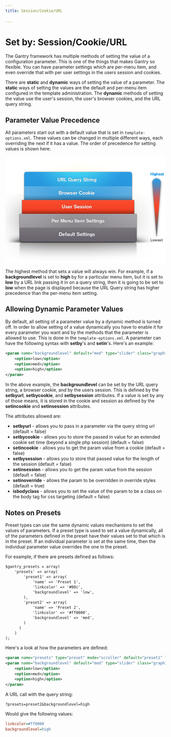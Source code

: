 ```yaml
---
title: Session/Cookie/URL

---
```


Set by: Session/Cookie/URL
==========================
The Gantry framework has multiple methods of setting the value of a configuration parameter. This is one of the things that makes Gantry so flexible. You can have parameter settings which are per-menu item, and even override that with per user settings in the users session and cookies.

There are **static** and **dynamic** ways of setting the value of a parameter. The **static** ways of setting the values are the default and per-menu item configured in the template administration. The **dynamic** methods of setting the value use the user's session, the user's browser cookies, and the URL query string.


Parameter Value Precedence
--------------------------
All parameters start out with a default value that is set in `template-options.xml`. These values can be changed in multiple different ways, each overriding the next if it has a value. The order of precedence for setting values is shown here:

![](assets/setby-chart.png)

The highest method that sets a value will always win. For example, if a **backgroundlevel** is set to **high** by for a particular menu item, but it is set to **low** by a URL link passing it in on a query string, then it is going to be set to **low** when the page is displayed because the URL Query string has higher precedence than the per-menu item setting.


Allowing Dynamic Parameter Values
---------------------------------
By default, all setting of a parameter value by a dynamic method is turned off. In order to allow setting of a value dynamically you have to enable it for every parameter you want and by the methods that the parameter is allowed to use. This is done in the `template-options.xml`. A parameter can have the following syntax with **setby**'s and **setin**'s. Here's an example:

~~~ .xml
<param name="backgroundlevel" default="med" type="slider" class="graphic-level" label="BG_LEVEL" description="BG_LEVEL_DESC" setbyurl="true" setinsession="true" setbysession="true" setincookie="true" setbycookie="true" isbodyclass="true">
    <option>low</option>
    <option>med</option>
    <option>high</option>
</param>
~~~

In the above example, the **backgroundlevel** can be set by the URL query string, a browser cookie, and by the users session. This is defined by the **setbyurl**, **setbycookie**, and **setbysession** attributes. If a value is set by any of those means, it is stored in the cookie and session as defined by the **setincookie** and **setinsession** attributes.

The attributes allowed are:

* __setbyurl__ - allows you to pass in a parameter via the query string url (default = false)
* __setbycookie__ - allows you to store the passed in value for an extended cookie set time (beyond a single php session) (default = false)
* __setincookie__ - allows you to get the param value from a cookie (default = false)
* __setbysession__ - allows you to store that passed value for the length of the session (default = false)
* __setinsession__ - allows you to get the param value from the session (default = false)
* __setinoverride__ - allows the param to be overridden in override styles (default = true)
* __isbodyclass__ - allows you to set the value of the param to be a class on the body tag for css targeting (default = false)


Notes on Presets
----------------
Preset types can use the same dynamic values mechanisms to set the values of parameters. If a preset type is used to set a value dynamically, all of the parameters defined in the preset have their values set to that which is in the preset. If an individual parameter is set at the same time, then the individual parameter value overrides the one in the preset.

For example, if there are presets defined as follows:

~~~ .php
$gantry_presets = array(
    'presets' => array(
        'preset1' => array(
            'name' => 'Preset 1',
            'linkcolor' => '#00c',
            'backgroundlevel' => 'low',
        ),
        'preset2' => array(
            'name' => 'Preset 2',
            'linkcolor' => '#ff0000',
            'backgroundlevel' => 'med',
        )
      )
    )
);
~~~

Here's a look at how the parameters are defined:

~~~ .xml
<param name="presets" type="preset" mode="scroller" default="preset1" label="STYLE_PRESETS" description="STYLE_PRESETS_DESC" setbyurl="true" setinsession="true" setbysession="true" setbycookie="true" setinmenuitem="false" />
<param name="backgroundlevel" default="med" type="slider" class="graphic-level" label="BG_LEVEL" description="BG_LEVEL_DESC" setbyurl="true" setinsession="true" setbysession="true" setincookie="true" setbycookie="true" isbodyclass="true">
    <option>low</option>
    <option>med</option>
    <option>high</option>
</param>
~~~

A URL call with the query string:

~~~
?presets=preset2&backgroundlevel=high
~~~

Would give the following values:

~~~ .ini
linkcolor=#ff0000
backgroundlevel=high
~~~
